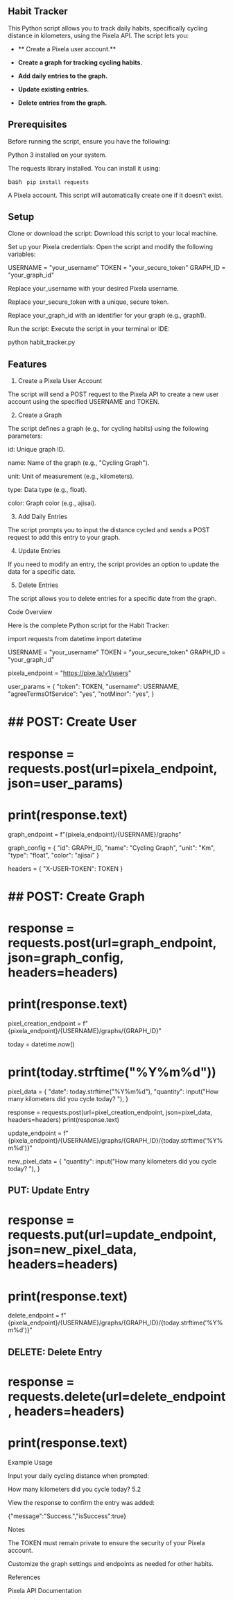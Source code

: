 
## Habit Tracker

This Python script allows you to track daily habits, specifically cycling distance in kilometers, using the Pixela API. The script lets you:

- ** Create a Pixela user account.**

- **Create a graph for tracking cycling habits.**

- **Add daily entries to the graph.**

- **Update existing entries.**

- **Delete entries from the graph.**

## Prerequisites

Before running the script, ensure you have the following:

Python 3 installed on your system.

The requests library installed. You can install it using:

bash `` pip install requests``

A Pixela account. This script will automatically create one if it doesn't exist.

## Setup

Clone or download the script:
Download this script to your local machine.

Set up your Pixela credentials:
Open the script and modify the following variables:

USERNAME = "your_username"
TOKEN = "your_secure_token"
GRAPH_ID = "your_graph_id"

Replace your_username with your desired Pixela username.

Replace your_secure_token with a unique, secure token.

Replace your_graph_id with an identifier for your graph (e.g., graph1).

Run the script:
Execute the script in your terminal or IDE:

python habit_tracker.py

## Features

1. Create a Pixela User Account

The script will send a POST request to the Pixela API to create a new user account using the specified USERNAME and TOKEN.

2. Create a Graph

The script defines a graph (e.g., for cycling habits) using the following parameters:

id: Unique graph ID.

name: Name of the graph (e.g., "Cycling Graph").

unit: Unit of measurement (e.g., kilometers).

type: Data type (e.g., float).

color: Graph color (e.g., ajisai).

3. Add Daily Entries

The script prompts you to input the distance cycled and sends a POST request to add this entry to your graph.

4. Update Entries

If you need to modify an entry, the script provides an option to update the data for a specific date.

5. Delete Entries

The script allows you to delete entries for a specific date from the graph.

Code Overview

Here is the complete Python script for the Habit Tracker:

import requests
from datetime import datetime

USERNAME = "your_username"
TOKEN = "your_secure_token"
GRAPH_ID = "your_graph_id"

pixela_endpoint = "https://pixe.la/v1/users"

user_params = {
    "token": TOKEN,
    "username": USERNAME,
    "agreeTermsOfService": "yes",
    "notMinor": "yes",
}

# ## POST: Create User
# response = requests.post(url=pixela_endpoint, json=user_params)
# print(response.text)

graph_endpoint = f"{pixela_endpoint}/{USERNAME}/graphs"

graph_config = {
    "id": GRAPH_ID,
    "name": "Cycling Graph",
    "unit": "Km",
    "type": "float",
    "color": "ajisai"
}

headers = {
    "X-USER-TOKEN": TOKEN
}

# ## POST: Create Graph
# response = requests.post(url=graph_endpoint, json=graph_config, headers=headers)
# print(response.text)

pixel_creation_endpoint = f"{pixela_endpoint}/{USERNAME}/graphs/{GRAPH_ID}"

today = datetime.now()
# print(today.strftime("%Y%m%d"))

pixel_data = {
    "date": today.strftime("%Y%m%d"),
    "quantity": input("How many kilometers did you cycle today? "),
}

response = requests.post(url=pixel_creation_endpoint, json=pixel_data, headers=headers)
print(response.text)

update_endpoint = f"{pixela_endpoint}/{USERNAME}/graphs/{GRAPH_ID}/{today.strftime('%Y%m%d')}"

new_pixel_data = {
    "quantity": input("How many kilometers did you cycle today? "),
}

## PUT: Update Entry
# response = requests.put(url=update_endpoint, json=new_pixel_data, headers=headers)
# print(response.text)

delete_endpoint = f"{pixela_endpoint}/{USERNAME}/graphs/{GRAPH_ID}/{today.strftime('%Y%m%d')}"

## DELETE: Delete Entry
# response = requests.delete(url=delete_endpoint, headers=headers)
# print(response.text)

Example Usage

Input your daily cycling distance when prompted:

How many kilometers did you cycle today? 5.2

View the response to confirm the entry was added:

{"message":"Success.","isSuccess":true}

Notes

The TOKEN must remain private to ensure the security of your Pixela account.

Customize the graph settings and endpoints as needed for other habits.

References

Pixela API Documentation
